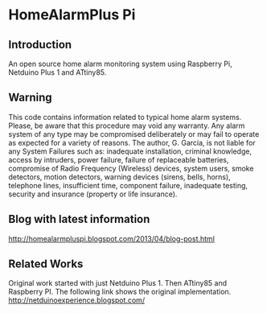 HomeAlarmPlus Pi
=============

Introduction
------------
An open source home alarm monitoring system using Raspberry Pi, Netduino Plus 1 and ATtiny85.

Warning
------------
This code contains information related to typical home alarm systems.  Please, be aware that this procedure may void any warranty.  Any alarm system of any type may be compromised deliberately or may fail to operate as expected for a variety of reasons.  The author, G. García, is not liable for any System Failures such as: inadequate installation, criminal knowledge, access by intruders, power failure, failure of replaceable batteries, compromise of Radio Frequency (Wireless) devices, system users, smoke detectors, motion detectors, warning devices (sirens, bells, horns), telephone lines, insufficient time, component failure, inadequate testing, security and insurance (property or life insurance).

Blog with latest information
------------
http://homealarmpluspi.blogspot.com/2013/04/blog-post.html

Related Works
------------
Original work started with just Netduino Plus 1.  Then ATtiny85 and Raspberry PI.  The following link shows the original implementation.
http://netduinoexperience.blogspot.com/

